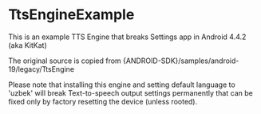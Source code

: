 TtsEngineExample
================

This is an example TTS Engine that breaks Settings app in Android 4.4.2 (aka KitKat)

The original source is copied from {ANDROID-SDK}/samples/android-19/legacy/TtsEngine

Please note that installing this engine and setting default language to 'uzbek' will break
Text-to-speech output settings permanently that can be fixed only by factory resetting the device
(unless rooted).
